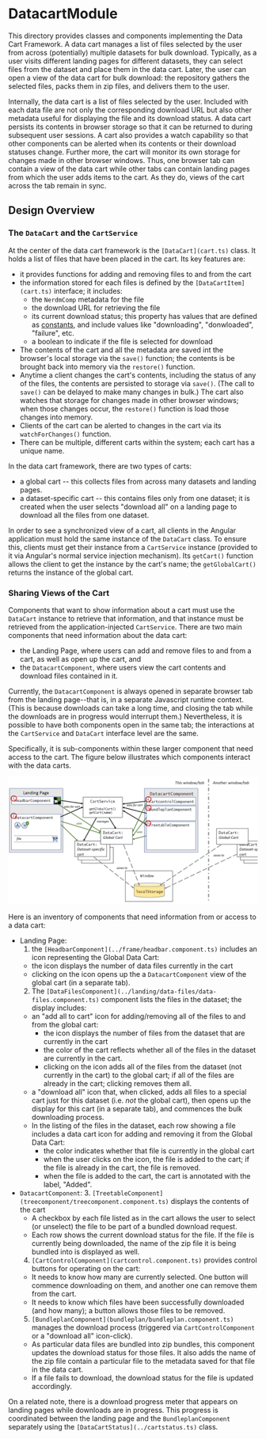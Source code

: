 # DatacartModule

This directory provides classes and components implementing the Data Cart Framework.  A data cart
manages a list of files selected by the user from across (potentially) multiple datasets for bulk
download.  Typically, as a user visits different landing pages for different datasets, they can
select files from the dataset and place them in the data cart.  Later, the user can open a view of
the data cart for bulk download: the repository gathers the selected files, packs them in zip
files, and delivers them to the user.  

Internally, the data cart is a list of files selected by the user.  Included with each data file
are not only the corresponding download URL but also other metadata useful for displaying the file
and its download status.  A data cart persists its contents in browser storage so that it can be
returned to during subsequent user sessions.  A cart also provides a watch capability so that
other components can be alerted when its contents or their download statuses change.  Further
more, the cart will monitor its own storage for changes made in other browser windows.  Thus, one
browser tab can contain a view of the data cart while other tabs can contain landing pages from
which the user adds items to the cart.  As they do, views of the cart across the tab remain in
sync.

## Design Overview

### The `DataCart` and the `CartService`

At the center of the data cart framework is the `[DataCart](cart.ts)` class.  It holds a list of
files that have been placed in the cart.  Its key features are:

  *  it provides functions for adding and removing files to and from the cart
  *  the information stored for each files is defined by the `[DataCartItem](cart.ts)` interface;
     it includes:
     *  the `NerdmComp` metadata for the file
     *  the download URL for retrieving the file
     *  its current download status; this property has values that are defined as
        [constants](cartconstants.ts), and include values like "downloading", "donwloaded",
        "failure", etc.
     *  a boolean to indicate if the file is selected for download
  *  The contents of the cart and all the metadata are saved int the browser's local storage via
     the `save()` function; the contents is be brought back into memory via the `restore()` function.
  *  Anytime a client changes the cart's contents, including the status of any of the files, the
     contents are persisted to storage via `save()`.  (The call to `save()` can be delayed to make
     many changes in bulk.)  The cart also watches that storage for changes made in other browser 
     windows; when those changes occur, the `restore()` function is load those changes into memory.
  *  Clients of the cart can be alerted to changes in the cart via its `watchForChanges()` function. 
  *  There can be multiple, different carts within the system; each cart has a unique name.  

In the data cart framework, there are two types of carts:
  *  a global cart -- this collects files from across many datasets and landing pages.
  *  a dataset-specific cart -- this contains files only from one dataset; it is created when the
     user selects "download all" on a landing page to download all the files from one dataset.

In order to see a synchronized view of a cart, all clients in the Angular application must hold
the same instance of the `DataCart` class.  To ensure this, clients must get their instance from
a `CartService` instance (provided to it via Angular's normal service injection mechanism).  Its
`getCart()` function allows the client to get the instance by the cart's name; the
`getGlobalCart()` returns the instance of the global cart.  

### Sharing Views of the Cart

Components that want to show information about a cart must use the `DataCart` instance to retrieve
that information, and that instance must be retrieved from the application-injected
`CartService`.  There are two main components that need information about the data cart:

  * the Landing Page, where users can add and remove files to and from a cart, as well as open up
    the cart, and
  * the `DatacartComponent`, where users view the cart contents and download files contained in
    it.

Currently, the `DatacartComponent` is always opened in separate browser tab from the landing
page--that is, in a separate Javascript runtime context.  (This is because downloads can take a
long time, and closing the tab while the downloads are in progress would interrupt them.)
Nevertheless, it is possible to have both components open in the same tab; the interactions at the
`CartService` and `DataCart` interface level are the same.  

Specifically, it is sub-components within these larger component that need access to the cart.
The figure below illustrates which components interact with the data carts.

![DataCart interaction diagram](cartinteraction.png)

Here is an inventory of components that need information from or access to a data cart:

  * Landing Page:
    1. the `[HeadbarComponent](../frame/headbar.component.ts)` includes an icon representing the
      Global Data Cart:
      * the icon displays the number of data files currently in the cart
      * clicking on the icon opens up the a `DatacartComponent` view of the global cart (in a
        separate tab).
    2. The `[DataFilesComponent](../landing/data-files/data-files.component.ts)` component lists
      the files in the dataset; the display includes:
      * an "add all to cart" icon for adding/removing all of the files to and from the global cart:
        * the icon displays the number of files from the dataset that are currently in the cart
        * the color of the cart reflects whether all of the files in the dataset are currently in
          the cart.
        * clicking on the icon adds all of the files from the dataset (not currently in the cart)
          to the global cart; if all of the files are already in the cart; clicking removes them
          all.
      * a "download all" icon that, when clicked, adds all files to a special cart just for this
        dataset (i.e. _not_ the global cart), then opens up the display for this cart (in a
        separate tab), and commences the bulk downloading process.
      * In the listing of the files in the dataset, each row showing a file includes a data cart
        icon for adding and removing it from the Global Data Cart:
        * the color indicates whether that file is currently in the global cart
        * when the user clicks on the icon, the file is added to the cart; if the file is already
          in the cart, the file is removed.
        * when the file is added to the cart, the cart is annotated with the label, "Added".
  * `DatacartComponent`:
    3. `[TreetableComponent](treecomponent/treecomponent.component.ts)` displays the contents of the cart
      * A checkbox by each file listed as in the cart allows the user to select (or unselect) the
        file to be part of a bundled download request.
      * Each row shows the current download status for the file.  If the file is currently being
        downloaded, the name of the zip file it is being bundled into is displayed as well.
    4. `[CartControlComponent](cartcontrol.component.ts)` provides control buttons for operating on
      the cart:
      * It needs to know how many are currently selected.  One button will
        commence downloading on them, and another one can remove them from the cart.
      * It needs to know which files have been successfully downloaded (and how many); a button
        allows those files to be removed.
    5. `[BundleplanComponent](bundleplan/bundleplan.component.ts)` manages the download process
      (triggered via `CartControlComponent` or a "download all" icon-click).
      * As particular data files are bundled into zip bundles, this component updates the download status
        for those files.  It also adds the name of the zip file contain a particular file to the
        metadata saved for that file in the data cart.
      * If a file fails to download, the download status for the file is updated accordingly.

On a related note, there is a download progress meter that appears on landing pages while
downloads are in progress.  This progress is coordinated between the landing page and the
`BundleplanComponent` separately using the `[DataCartStatus](../cartstatus.ts)` class.



